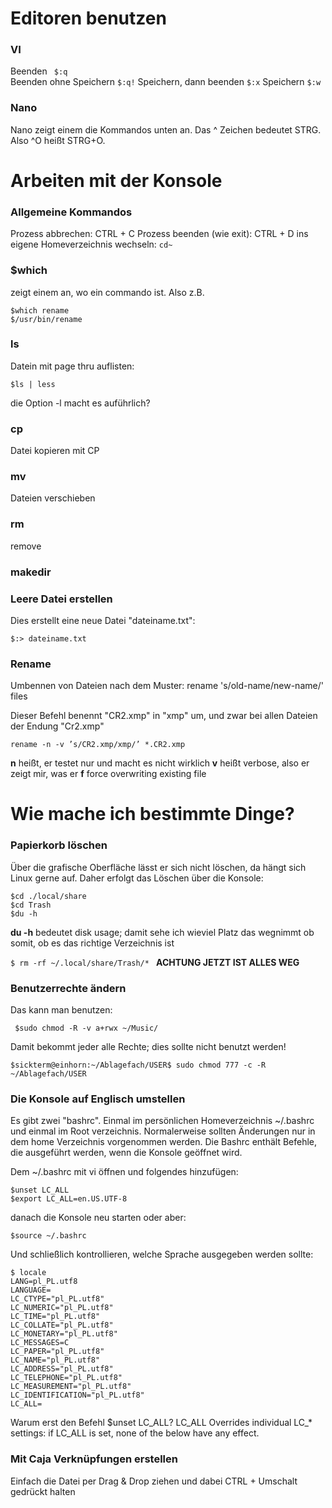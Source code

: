 # Editoren benutzen
### VI 

Beenden ``` $:q```		
Beenden ohne Speichern ```$:q!```
Speichern, dann beenden ```$:x```
Speichern ```$:w``` 


### Nano
Nano zeigt einem die Kommandos unten an. Das ^ Zeichen bedeutet STRG. Also ^O heißt STRG+O.


# Arbeiten mit der Konsole
### Allgemeine Kommandos
Prozess abbrechen: CTRL + C
Prozess beenden (wie exit): CTRL + D
ins eigene Homeverzeichnis wechseln: ``cd~``

### $which 
zeigt einem an, wo ein commando ist. Also z.B.
```
$which rename
$/usr/bin/rename
```

### ls
Datein mit page thru auflisten:
``` 
$ls | less
```
die Option -l macht es auführlich? 

### cp
Datei kopieren mit CP

### mv
Dateien verschieben

### rm
remove

### makedir


### Leere Datei erstellen
Dies erstellt eine neue Datei "dateiname.txt":
```
$:> dateiname.txt
```


### Rename
Umbennen von Dateien nach dem Muster:
rename 's/old-name/new-name/' files 

Dieser Befehl benennt "CR2.xmp" in "xmp" um, und zwar bei allen Dateien der Endung "Cr2.xmp"

```rename -n -v ’s/CR2.xmp/xmp/’ *.CR2.xmp```

**n** heißt, er testet nur und macht es nicht wirklich
**v** heißt verbose, also er zeigt mir, was er 
**f** force overwriting existing file

# Wie mache ich bestimmte Dinge?

### Papierkorb löschen
Über die grafische Oberfläche lässt er sich nicht löschen, da hängt sich Linux gerne auf. Daher erfolgt das Löschen über die Konsole:
```
$cd ./local/share
$cd Trash
$du -h
```  
**du -h** bedeutet  disk usage; damit sehe ich wieviel Platz das wegnimmt ob somit, ob es das richtige Verzeichnis ist

```$ rm -rf ~/.local/share/Trash/* ```  **ACHTUNG JETZT IST ALLES WEG**

### Benutzerrechte ändern

Das kann man benutzen:

     $sudo chmod -R -v a+rwx ~/Music/

Damit bekommt jeder alle Rechte; dies sollte nicht benutzt werden! 

    $sickterm@einhorn:~/Ablagefach/USER$ sudo chmod 777 -c -R ~/Ablagefach/USER


### Die Konsole auf Englisch umstellen

Es gibt zwei "bashrc". Einmal im persönlichen Homeverzeichnis ~/.bashrc und einmal im Root verzeichnis. Normalerweise sollten Änderungen nur in dem home Verzeichnis vorgenommen werden. Die Bashrc enthält Befehle, die ausgeführt werden, wenn die Konsole geöffnet wird.

Dem ~/.bashrc mit vi öffnen und folgendes hinzufügen:

    $unset LC_ALL
    $export LC_ALL=en.US.UTF-8

danach die Konsole neu starten oder aber:

    $source ~/.bashrc
    
Und schließlich kontrollieren, welche Sprache ausgegeben werden sollte:    

    $ locale
    LANG=pl_PL.utf8
    LANGUAGE=
    LC_CTYPE="pl_PL.utf8"
    LC_NUMERIC="pl_PL.utf8"
    LC_TIME="pl_PL.utf8"
    LC_COLLATE="pl_PL.utf8"
    LC_MONETARY="pl_PL.utf8"
    LC_MESSAGES=C
    LC_PAPER="pl_PL.utf8"
    LC_NAME="pl_PL.utf8"
    LC_ADDRESS="pl_PL.utf8"
    LC_TELEPHONE="pl_PL.utf8"
    LC_MEASUREMENT="pl_PL.utf8"
    LC_IDENTIFICATION="pl_PL.utf8"
    LC_ALL=
    
    
Warum erst den Befehl $unset LC_ALL?
LC_ALL Overrides individual LC_* settings: if LC_ALL is set, none of the below have any effect.



### Mit Caja Verknüpfungen erstellen
Einfach die Datei per Drag & Drop ziehen und dabei CTRL + Umschalt gedrückt halten




